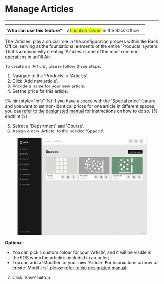 # Manage Articles

***

<table data-card-size="large" data-view="cards"><thead><tr><th></th><th></th><th></th></tr></thead><tbody><tr><td><strong>Who can use this feature?</strong></td><td><span data-gb-custom-inline data-tag="emoji" data-code="2714">✔</span><mark style="color:green;">Location Owner</mark> in the Back Office</td><td></td></tr></tbody></table>

The 'Articles' play a crucial role in the configuration process within the Back Office, serving as the foundational elements of the entire 'Products' system. That's a reason why creating 'Articles' is one of the most common operations in unTill Air.

To create an 'Article', please follow these steps:

1. Navigate to the 'Products' > 'Articles'.
2. Click 'Add new article'.
3. Provide a name for your new article.
4. Set the price for this article.

{% hint style="info" %}
If you have a space with the 'Special price' feature and you want to set non-identical prices for one article in different spaces, you can [refer to the designated manual](../../spaces/special-price-in-a-specific-space-bo.md) for instructions on how to do so.
{% endhint %}

5. Select a 'Department' and 'Course'.
6. Assign a new 'Article' to the needed 'Spaces'.

<figure><img src="../../../.gitbook/assets/articles2.gif" alt=""><figcaption></figcaption></figure>

**Optional**:

* You can pick a custom colour for your 'Article', and it will be visible in the POS when the article is included in an order;
* You can add a 'Modifier' to your new 'Article'. For instructions on how to create 'Modifiers', please [refer to the designated manual](../../../products/modifiers/create-modifiers-and-assign-them-to-the-article.md).

7. Click 'Save' button.
